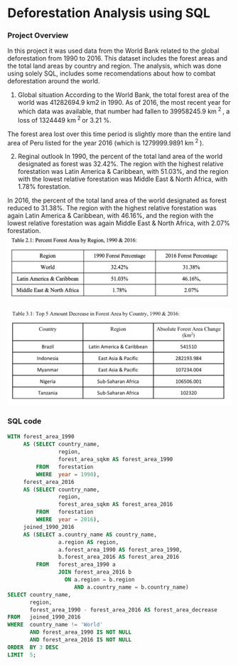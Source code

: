 # Deforestation Analysis using SQL

### Project Overview  
In this project it was used data from the World Bank related to the global deforestation from 1990 to 2016. This dataset includes the forest areas and the total land areas by country and region. The analysis, which was done using solely SQL, includes some recomendations about how to combat deforestation around the world. 

1. Global situation
According to the World Bank, the total forest area of the world was 41282694.9 km2 in 1990. As of 2016, the most recent year for which data was available, that number had fallen to 39958245.9 km<sup> 2 </sup> , a loss of 1324449 km<sup> 2 </sup> or 3.21 %.

The forest area lost over this time period is slightly more than the entire land area of Peru listed for the year 2016 (which is 1279999.9891 km<sup> 2 </sup>).

2. Reginal outlook
In 1990, the percent of the total land area of the world designated as forest was 32.42%. The region with the highest relative forestation was Latin America & Caribbean, with 51.03%, and the region with the lowest relative forestation was Middle East & North Africa, with 1.78% forestation.

In 2016, the percent of the total land area of the world designated as forest reduced to 31.38%. The region with the highest relative forestation was again Latin America & Caribbean, with 46.16%, and the region with the lowest relative forestation was again Middle East & North Africa, with 2.07% forestation.
<img src="https://github.com/jorgeUnas/Deforestation_Analysis_SQL/blob/main/Regional%20outlook.png" alt="Forest area by country"> 



<img src="https://github.com/jorgeUnas/Deforestation_Analysis_SQL/blob/main/Table%201.png" alt="Forest area by country"> 

### SQL code 

``` sql
WITH forest_area_1990
     AS (SELECT country_name,
                region,
                forest_area_sqkm AS forest_area_1990
         FROM   forestation
         WHERE  year = 1990),
     forest_area_2016
     AS (SELECT country_name,
                region,
                forest_area_sqkm AS forest_area_2016
         FROM   forestation
         WHERE  year = 2016),
     joined_1990_2016
     AS (SELECT a.country_name AS country_name,
                a.region AS region,
                a.forest_area_1990 AS forest_area_1990,
                b.forest_area_2016 AS forest_area_2016
         FROM   forest_area_1990 a
                JOIN forest_area_2016 b
                  ON a.region = b.region
                     AND a.country_name = b.country_name)
SELECT country_name,
       region,
       forest_area_1990 - forest_area_2016 AS forest_area_decrease
FROM   joined_1990_2016
WHERE  country_name != 'World'
       AND forest_area_1990 IS NOT NULL
       AND forest_area_2016 IS NOT NULL
ORDER  BY 3 DESC
LIMIT  5;
``` 
